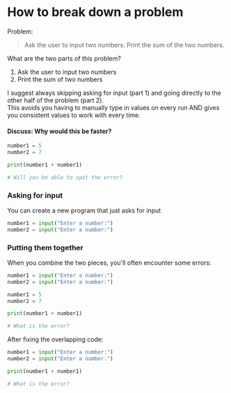 # How to break down a problem

Problem:

> Ask the user to input two numbers.  Print the sum of the two numbers.

What are the two parts of this problem?

1. Ask the user to input two numbers
2. Print the sum of two numbers

I suggest always skipping asking for input (part 1) and going directly to the other half of the problem (part 2).  
This avoids you having to manually type in values on every run AND gives you consistent values to work with every time.

#### Discuss: Why would this be faster?

```python
number1 = 5
number2 = 7

print(number1 + number1)

# Will you be able to spot the error?
```

### Asking for input

You can create a new program that just asks for input
```python
number1 = input("Enter a number:")
number2 = input("Enter a number:")
```

### Putting them together
When you combine the two pieces, you'll often encounter some errors:
```python
number1 = input("Enter a number:")
number2 = input("Enter a number:")

number1 = 5
number2 = 7

print(number1 + number1)

# What is the error?
```

After fixing the overlapping code:

```python
number1 = input("Enter a number:")
number2 = input("Enter a number:")

print(number1 + number1)

# What is the error?
```

